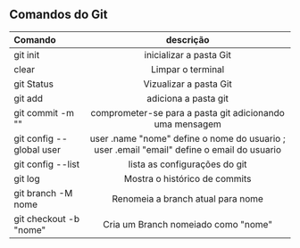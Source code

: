 ## Comandos do Git
| Comando | descrição|
|:--|:--:|
|git init|inicializar a pasta Git|
|clear|Limpar o terminal|
|git Status |Vizualizar a pasta Git|
|git add|adiciona a pasta git| 
|git commit -m ""|comprometer-se para a pasta git adicionando uma mensagem|
|git config --global user|user .name "nome" define o nome do usuario ; user .email "email" define o email do usuario|
|git config --list|lista as configurações do git|
|git log|Mostra o histórico de commits|
|git branch -M nome| Renomeia a branch atual para nome|
|git checkout -b "nome"|Cria um Branch nomeiado como "nome"|